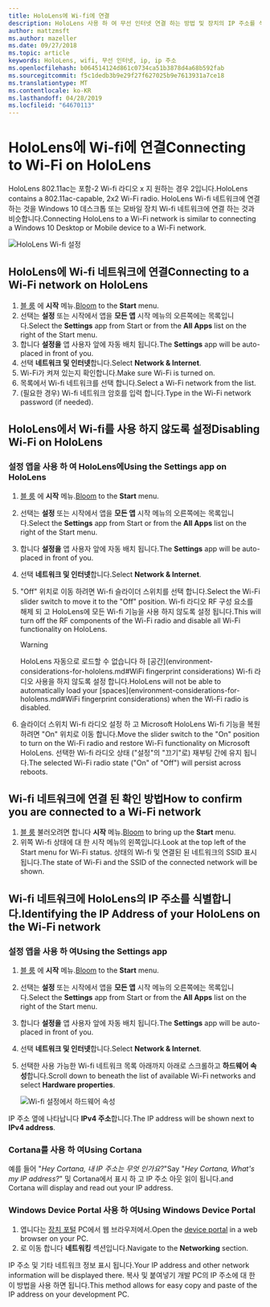 ```yaml
---
title: HoloLens에 Wi-fi에 연결
description: HoloLens 사용 하 여 무선 인터넷 연결 하는 방법 및 장치의 IP 주소를 식별 하는 방법에 대 한 지침입니다.
author: mattzmsft
ms.author: mazeller
ms.date: 09/27/2018
ms.topic: article
keywords: HoloLens, wifi, 무선 인터넷, ip, ip 주소
ms.openlocfilehash: b064514124d861c0734ca51b3878d4a68b592fab
ms.sourcegitcommit: f5c1dedb3b9e29f27f627025b9e7613931a7ce18
ms.translationtype: MT
ms.contentlocale: ko-KR
ms.lasthandoff: 04/28/2019
ms.locfileid: "64670113"
---
```

# <a name="connecting-to-wi-fi-on-hololens"></a><span data-ttu-id="6e10b-104">HoloLens에 Wi-fi에 연결</span><span class="sxs-lookup"><span data-stu-id="6e10b-104">Connecting to Wi-Fi on HoloLens</span></span>

<span data-ttu-id="6e10b-105">HoloLens 802.11ac는 포함-2 Wi-fi 라디오 x 지 원하는 경우 2입니다.</span><span class="sxs-lookup"><span data-stu-id="6e10b-105">HoloLens contains a 802.11ac-capable, 2x2 Wi-Fi radio.</span></span> <span data-ttu-id="6e10b-106">HoloLens Wi-fi 네트워크에 연결 하는 것을 Windows 10 데스크톱 또는 모바일 장치 Wi-fi 네트워크에 연결 하는 것과 비슷합니다.</span><span class="sxs-lookup"><span data-stu-id="6e10b-106">Connecting HoloLens to a Wi-Fi network is similar to connecting a Windows 10 Desktop or Mobile device to a Wi-Fi network.</span></span>

![HoloLens Wi-fi 설정](images/wifi-hololens-600px.jpg)

## <a name="connecting-to-a-wi-fi-network-on-hololens"></a><span data-ttu-id="6e10b-108">HoloLens에 Wi-fi 네트워크에 연결</span><span class="sxs-lookup"><span data-stu-id="6e10b-108">Connecting to a Wi-Fi network on HoloLens</span></span>

1. <span data-ttu-id="6e10b-109">[블 룸](gestures.md#bloom) 에 **시작** 메뉴.</span><span class="sxs-lookup"><span data-stu-id="6e10b-109">[Bloom](gestures.md#bloom) to the **Start** menu.</span></span>
2. <span data-ttu-id="6e10b-110">선택는 **설정** 또는 시작에서 앱을 **모든 앱** 시작 메뉴의 오른쪽에는 목록입니다.</span><span class="sxs-lookup"><span data-stu-id="6e10b-110">Select the **Settings** app from Start or from the **All Apps** list on the right of the Start menu.</span></span>
3. <span data-ttu-id="6e10b-111">합니다 **설정을** 앱 사용자 앞에 자동 배치 됩니다.</span><span class="sxs-lookup"><span data-stu-id="6e10b-111">The **Settings** app will be auto-placed in front of you.</span></span>
4. <span data-ttu-id="6e10b-112">선택 **네트워크 및 인터넷**합니다.</span><span class="sxs-lookup"><span data-stu-id="6e10b-112">Select **Network & Internet**.</span></span>
5. <span data-ttu-id="6e10b-113">Wi-Fi가 켜져 있는지 확인합니다.</span><span class="sxs-lookup"><span data-stu-id="6e10b-113">Make sure Wi-Fi is turned on.</span></span>
6. <span data-ttu-id="6e10b-114">목록에서 Wi-fi 네트워크를 선택 합니다.</span><span class="sxs-lookup"><span data-stu-id="6e10b-114">Select a Wi-Fi network from the list.</span></span>
7. <span data-ttu-id="6e10b-115">(필요한 경우) Wi-fi 네트워크 암호를 입력 합니다.</span><span class="sxs-lookup"><span data-stu-id="6e10b-115">Type in the Wi-Fi network password (if needed).</span></span>

## <a name="disabling-wi-fi-on-hololens"></a><span data-ttu-id="6e10b-116">HoloLens에서 Wi-fi를 사용 하지 않도록 설정</span><span class="sxs-lookup"><span data-stu-id="6e10b-116">Disabling Wi-Fi on HoloLens</span></span>

### <a name="using-the-settings-app-on-hololens"></a><span data-ttu-id="6e10b-117">설정 앱을 사용 하 여 HoloLens에</span><span class="sxs-lookup"><span data-stu-id="6e10b-117">Using the Settings app on HoloLens</span></span>

1. <span data-ttu-id="6e10b-118">[블 룸](gestures.md#bloom) 에 **시작** 메뉴.</span><span class="sxs-lookup"><span data-stu-id="6e10b-118">[Bloom](gestures.md#bloom) to the **Start** menu.</span></span>
2. <span data-ttu-id="6e10b-119">선택는 **설정** 또는 시작에서 앱을 **모든 앱** 시작 메뉴의 오른쪽에는 목록입니다.</span><span class="sxs-lookup"><span data-stu-id="6e10b-119">Select the **Settings** app from Start or from the **All Apps** list on the right of the Start menu.</span></span>
3. <span data-ttu-id="6e10b-120">합니다 **설정을** 앱 사용자 앞에 자동 배치 됩니다.</span><span class="sxs-lookup"><span data-stu-id="6e10b-120">The **Settings** app will be auto-placed in front of you.</span></span>
4. <span data-ttu-id="6e10b-121">선택 **네트워크 및 인터넷**합니다.</span><span class="sxs-lookup"><span data-stu-id="6e10b-121">Select **Network & Internet**.</span></span>
5. <span data-ttu-id="6e10b-122">"Off" 위치로 이동 하려면 Wi-fi 슬라이더 스위치를 선택 합니다.</span><span class="sxs-lookup"><span data-stu-id="6e10b-122">Select the Wi-Fi slider switch to move it to the "Off" position.</span></span> <span data-ttu-id="6e10b-123">Wi-fi 라디오 RF 구성 요소를 해제 되 고 HoloLens에 모든 Wi-fi 기능을 사용 하지 않도록 설정 됩니다.</span><span class="sxs-lookup"><span data-stu-id="6e10b-123">This will turn off the RF components of the Wi-Fi radio and disable all Wi-Fi functionality on HoloLens.</span></span> 

    >[!WARNING]
    ><span data-ttu-id="6e10b-124">HoloLens 자동으로 로드할 수 없습니다 하 [공간](environment-considerations-for-hololens.md#WiFi fingerprint considerations) Wi-fi 라디오 사용을 하지 않도록 설정 합니다.</span><span class="sxs-lookup"><span data-stu-id="6e10b-124">HoloLens will not be able to automatically load your [spaces](environment-considerations-for-hololens.md#WiFi fingerprint considerations) when the Wi-Fi radio is disabled.</span></span>
    
6. <span data-ttu-id="6e10b-125">슬라이더 스위치 Wi-fi 라디오 설정 하 고 Microsoft HoloLens Wi-fi 기능을 복원 하려면 "On" 위치로 이동 합니다.</span><span class="sxs-lookup"><span data-stu-id="6e10b-125">Move the slider switch to the "On" position to turn on the Wi-Fi radio and restore Wi-Fi functionality on Microsoft HoloLens.</span></span> <span data-ttu-id="6e10b-126">선택한 Wi-fi 라디오 상태 ("설정"의 "끄기"로) 재부팅 간에 유지 됩니다.</span><span class="sxs-lookup"><span data-stu-id="6e10b-126">The selected Wi-Fi radio state ("On" of "Off") will persist across reboots.</span></span>

## <a name="how-to-confirm-you-are-connected-to-a-wi-fi-network"></a><span data-ttu-id="6e10b-127">Wi-fi 네트워크에 연결 된 확인 방법</span><span class="sxs-lookup"><span data-stu-id="6e10b-127">How to confirm you are connected to a Wi-Fi network</span></span>

1. <span data-ttu-id="6e10b-128">[블 룸](gestures.md#bloom) 불러오려면 합니다 **시작** 메뉴.</span><span class="sxs-lookup"><span data-stu-id="6e10b-128">[Bloom](gestures.md#bloom) to bring up the **Start** menu.</span></span>
2. <span data-ttu-id="6e10b-129">위쪽 Wi-fi 상태에 대 한 시작 메뉴의 왼쪽입니다.</span><span class="sxs-lookup"><span data-stu-id="6e10b-129">Look at the top left of the Start menu for Wi-Fi status.</span></span> <span data-ttu-id="6e10b-130">상태의 Wi-fi 및 연결된 된 네트워크의 SSID 표시 됩니다.</span><span class="sxs-lookup"><span data-stu-id="6e10b-130">The state of Wi-Fi and the SSID of the connected network will be shown.</span></span>

## <a name="identifying-the-ip-address-of-your-hololens-on-the-wi-fi-network"></a><span data-ttu-id="6e10b-131">Wi-fi 네트워크에 HoloLens의 IP 주소를 식별합니다.</span><span class="sxs-lookup"><span data-stu-id="6e10b-131">Identifying the IP Address of your HoloLens on the Wi-Fi network</span></span>

### <a name="using-the-settings-app"></a><span data-ttu-id="6e10b-132">설정 앱을 사용 하 여</span><span class="sxs-lookup"><span data-stu-id="6e10b-132">Using the Settings app</span></span>

1. <span data-ttu-id="6e10b-133">[블 룸](gestures.md#bloom) 에 **시작** 메뉴.</span><span class="sxs-lookup"><span data-stu-id="6e10b-133">[Bloom](gestures.md#bloom) to the **Start** menu.</span></span>
2. <span data-ttu-id="6e10b-134">선택는 **설정** 또는 시작에서 앱을 **모든 앱** 시작 메뉴의 오른쪽에는 목록입니다.</span><span class="sxs-lookup"><span data-stu-id="6e10b-134">Select the **Settings** app from Start or from the **All Apps** list on the right of the Start menu.</span></span>
3. <span data-ttu-id="6e10b-135">합니다 **설정을** 앱 사용자 앞에 자동 배치 됩니다.</span><span class="sxs-lookup"><span data-stu-id="6e10b-135">The **Settings** app will be auto-placed in front of you.</span></span>
4. <span data-ttu-id="6e10b-136">선택 **네트워크 및 인터넷**합니다.</span><span class="sxs-lookup"><span data-stu-id="6e10b-136">Select **Network & Internet**.</span></span>
5. <span data-ttu-id="6e10b-137">선택한 사용 가능한 Wi-fi 네트워크 목록 아래까지 아래로 스크롤하고 **하드웨어 속성**합니다.</span><span class="sxs-lookup"><span data-stu-id="6e10b-137">Scroll down to beneath the list of available Wi-Fi networks and select **Hardware properties**.</span></span>

    ![Wi-fi 설정에서 하드웨어 속성](images/wifi-hololens-hwdetails.jpg)

<span data-ttu-id="6e10b-139">IP 주소 옆에 나타납니다 **IPv4 주소**합니다.</span><span class="sxs-lookup"><span data-stu-id="6e10b-139">The IP address will be shown next to **IPv4 address**.</span></span>

### <a name="using-cortana"></a><span data-ttu-id="6e10b-140">Cortana를 사용 하 여</span><span class="sxs-lookup"><span data-stu-id="6e10b-140">Using Cortana</span></span>

<span data-ttu-id="6e10b-141">예를 들어 "*Hey Cortana, 내 IP 주소는 무엇 인가요?*"</span><span class="sxs-lookup"><span data-stu-id="6e10b-141">Say "*Hey Cortana, What's my IP address?*"</span></span> <span data-ttu-id="6e10b-142">및 Cortana에서 표시 하 고 IP 주소 아웃 읽이 됩니다.</span><span class="sxs-lookup"><span data-stu-id="6e10b-142">and Cortana will display and read out your IP address.</span></span>

### <a name="using-windows-device-portal"></a><span data-ttu-id="6e10b-143">Windows Device Portal 사용 하 여</span><span class="sxs-lookup"><span data-stu-id="6e10b-143">Using Windows Device Portal</span></span>

1. <span data-ttu-id="6e10b-144">엽니다는 [장치 포털](using-the-windows-device-portal.md#networking) PC에서 웹 브라우저에서.</span><span class="sxs-lookup"><span data-stu-id="6e10b-144">Open the [device portal](using-the-windows-device-portal.md#networking) in a web browser on your PC.</span></span>
2. <span data-ttu-id="6e10b-145">로 이동 합니다 **네트워킹** 섹션입니다.</span><span class="sxs-lookup"><span data-stu-id="6e10b-145">Navigate to the **Networking** section.</span></span>

<span data-ttu-id="6e10b-146">IP 주소 및 기타 네트워크 정보 표시 됩니다.</span><span class="sxs-lookup"><span data-stu-id="6e10b-146">Your IP address and other network information will be displayed there.</span></span> <span data-ttu-id="6e10b-147">복사 및 붙여넣기 개발 PC의 IP 주소에 대 한이 방법을 사용 하면 됩니다.</span><span class="sxs-lookup"><span data-stu-id="6e10b-147">This method allows for easy copy and paste of the IP address on your development PC.</span></span>
